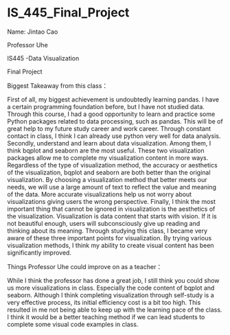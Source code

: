 # IS_445_Final_Project
Name: Jintao Cao

Professor Uhe

IS445 -Data Visualization

Final Project

Biggest Takeaway from this class：

First of all, my biggest achievement is undoubtedly learning pandas. I have a certain programming foundation before, but I have not studied data. Through this course, I had a good opportunity to learn and practice some Python packages related to data processing, such as pandas. This will be of great help to my future study career and work career. Through constant contact in class, I think I can already use python very well for data analysis. Secondly, understand and learn about data visualization. Among them, I think bqplot and seaborn are the most useful. These two visualization packages allow me to complete my visualization content in more ways. Regardless of the type of visualization method, the accuracy or aesthetics of the visualization, bqplot and seaborn are both better than the original visualization. By choosing a visualization method that better meets our needs, we will use a large amount of text to reflect the value and meaning of the data. More accurate visualizations help us not worry about visualizations giving users the wrong perspective. Finally, I think the most important thing that cannot be ignored in visualization is the aesthetics of the visualization. Visualization is data content that starts with vision. If it is not beautiful enough, users will subconsciously give up reading and thinking about its meaning. Through studying this class, I became very aware of these three important points for visualization. By trying various visualization methods, I think my ability to create visual content has been significantly improved.

Things Professor Uhe could improve on as a teacher：

While I think the professor has done a great job, I still think you could show us more visualizations in class. Especially the code content of bqplot and seaborn. Although I think completing visualization through self-study is a very effective process, its initial efficiency cost is a bit too high. This resulted in me not being able to keep up with the learning pace of the class. I think it would be a better teaching method if we can lead students to complete some visual code examples in class.

